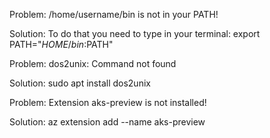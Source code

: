 Problem:
/home/username/bin is not in your PATH!

Solution:
To do that you need to type in your terminal:
export PATH="$HOME/bin:$PATH"

Problem:
dos2unix: Command not found

Solution:
sudo apt install dos2unix

Problem:
Extension aks-preview is not installed!

Solution:
az extension add --name aks-preview